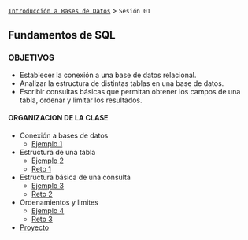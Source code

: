 [`Introducción a Bases de Datos`](../Readme.md) > `Sesión 01`

## Fundamentos de SQL 

### OBJETIVOS 

- Establecer la conexión a una base de datos relacional.
- Analizar la estructura de distintas tablas en una base de datos.
- Escribir consultas básicas que permitan obtener los campos de una tabla, ordenar y limitar los resultados.

#### ORGANIZACION DE LA CLASE

- Conexión a bases de datos
	- [Ejemplo 1](Ejemplo-01)
- Estructura de una tabla
	- [Ejemplo 2](Ejemplo-02)
	- [Reto 1](Reto-01)
- Estructura básica de una consulta
	- [Ejemplo 3](Ejemplo-03)
	- [Reto 2](Reto-02)
- Ordenamientos y limites
	- [Ejemplo 4](Ejemplo-01)
	- [Reto 3](Reto-03)
- [Proyecto](Proyecto)	
